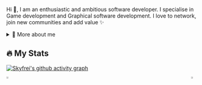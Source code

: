 <p>
  
Hi 👋, I am an enthusiastic and ambitious software developer. I specialise in Game development and Graphical software development. I love to network, join new communities and add value ✨

<div>
<details>
  <summary>🧑 More about me</summary>

- 🔭 I’m currently on a journey to build **great** things

- 🌱 I’m currently learning **everything** 🤓

- 💬 Ask me about **open source, game development, and community management**

</details>
  
</p>

## 🔥 My Stats
[![Skyfrei's github activity graph](https://github-readme-activity-graph.vercel.app/graph?username=Skyfrei&theme=tokyo-night)](https://github.com/Skyfrei/github-readme-activity-graph)


<div style="display: flex; justify-content: space-between;">
  <a href="https://github.com/Skyfrei">
    <img src="https://github-readme-stats.vercel.app/api?username=Skyfrei&theme=radical&title_color=ff3068" style="width: 49%;">
  </a>
  <a href="https://github.com/Skyfrei">
    <img src="http://github-readme-streak-stats.herokuapp.com/?user=Skyfrei&theme=radical&date_format=M%20j%5B%2C%20Y%5D&ring=ff3068&fire=ff3068&sideNums=ff3068" style="width: 50%;">
  </a>
</div>



